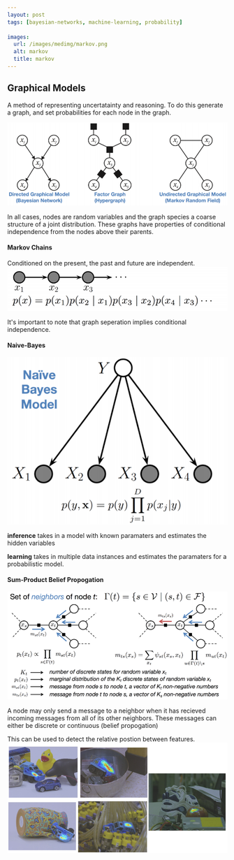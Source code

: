 ```yaml
---
layout: post
tags: [bayesian-networks, machine-learning, probability]

images: 
  url: /images/medimg/markov.png
  alt: markov
  title: markov
---
```


## Graphical Models
A method of representing uncertatainty and reasoning. To do this generate a graph, and set probabilities for each node in the graph.

![graphical](/images/medimg/graphical_model.png)

In all cases, nodes are random variables and the graph species a coarse structure of a joint distribution. These graphs have properties of conditional independence from the nodes above their parents.

#### Markov Chains
Conditioned on the present, the past and future are independent.
![markov](/images/medimg/markov.png)

It's important to note that graph seperation implies conditional independence.
#### Naive-Bayes
![nbayes](/images/medimg/nbayes.png)

**inference** takes in a model with known paramaters and estimates the hidden variables

**learning** takes in multiple data instances and estimates the paramaters for a probabilistic model.

#### Sum-Product Belief Propogation
![sp](/images/medimg/sp.png)

A node may only send a message to a neighbor when it has recieved incoming messages from all of its other neighbors. These messages can either be discrete or continuous (belief propogation)

This can be used to detect the relative postion between features.
![stuff](/images/medimg/examples_toy.png)


